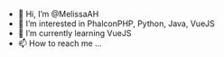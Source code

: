 - 👋 Hi, I’m @MelissaAH
- 👀 I’m interested in PhalconPHP, Python, Java, VueJS
- 🌱 I’m currently learning VueJS
- 📫 How to reach me ...

<!---
MelissaAH/MelissaAH is a ✨ special ✨ repository because its `README.md` (this file) appears on your GitHub profile.
You can click the Preview link to take a look at your changes.
--->
